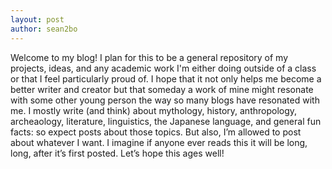 ```yaml
---
layout: post
author: sean2bo
---
```

Welcome to my blog!
I plan for this to be a general repository of my projects, ideas, and any academic work I'm either doing outside of a class or that I feel particularly proud of. I hope that it not only helps me become a better writer and creator but that someday a work of mine might resonate with some other young person the way so many blogs have resonated with me. 
I mostly write (and think) about mythology, history, anthropology, archeaology, literature, linguistics, the Japanese language, and general fun facts: so expect posts about those topics. But also, I’m allowed to post about whatever I want. 
I imagine if anyone ever reads this it will be long, long, after it’s first posted. Let’s hope this ages well!
